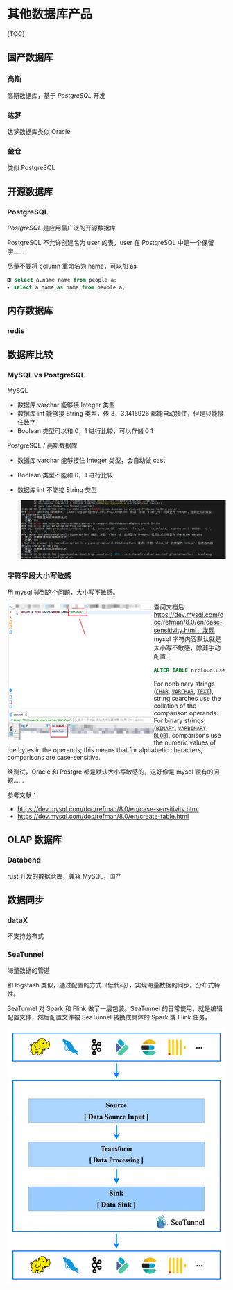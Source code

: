 # 其他数据库产品

[TOC]



## 国产数据库



### 高斯

高斯数据库，基于 *PostgreSQL* 开发



### 达梦

达梦数据库类似 Oracle



### 金仓

类似 PostgreSQL



## 开源数据库

### PostgreSQL

*PostgreSQL* 是应用最广泛的开源数据库

PostgreSQL 不允许创建名为 user 的表，user 在 PostgreSQL 中是一个保留字……

尽量不要将 column 重命名为 name，可以加 as

```sql
❎ select a.name name from people a;
✔️ select a.name as name from people a;
```



## 内存数据库

### redis



## 数据库比较

### MySQL vs PostgreSQL

 MySQL

* 数据库 varchar 能够接 Integer 类型
* 数据库 int 能够接 String 类型，传 3，3.1415926 都能自动接住，但是只能接住数字
* Boolean 类型可以和 0，1 进行比较，可以存储 0 1

PostgreSQL / 高斯数据库

* 数据库 varchar 能够接住 Integer 类型，会自动做 cast

* Boolean 类型不能和 0，1 进行比较

* 数据库 int 不能接 String 类型

  ![image-20211213080752162](assets/image-20211213080752162.png)



### 字符字段大小写敏感

用 mysql 碰到这个问题，大小写不敏感。

<img align="left" src="assets/image-20220425162817212.png" alt="image-20220425162817212" style="zoom: 33%;" />

查阅文档后 https://dev.mysql.com/doc/refman/8.0/en/case-sensitivity.html，发现 mysql 字符内容默认就是大小写不敏感，除非手动配置：

```sql
ALTER TABLE nrcloud.users modify name varchar(64) CHARACTER SET utf8 COLLATE utf8_bin NOT NULL COMMENT '用户登录名';
```



For nonbinary strings ([`CHAR`](https://dev.mysql.com/doc/refman/8.0/en/char.html), [`VARCHAR`](https://dev.mysql.com/doc/refman/8.0/en/char.html), [`TEXT`](https://dev.mysql.com/doc/refman/8.0/en/blob.html)), string searches use the collation of the comparison operands. For binary strings ([`BINARY`](https://dev.mysql.com/doc/refman/8.0/en/binary-varbinary.html), [`VARBINARY`](https://dev.mysql.com/doc/refman/8.0/en/binary-varbinary.html), [`BLOB`](https://dev.mysql.com/doc/refman/8.0/en/blob.html)), comparisons use the numeric values of the bytes in the operands; this means that for alphabetic characters, comparisons are case-sensitive.



经测试，Oracle 和 Postgre 都是默认大小写敏感的，这好像是 mysql 独有的问题……



参考文献：

* https://dev.mysql.com/doc/refman/8.0/en/case-sensitivity.html
* https://dev.mysql.com/doc/refman/8.0/en/create-table.html



## OLAP 数据库



### Databend

rust 开发的数据仓库，兼容 MySQL，国产



## 数据同步

### dataX

不支持分布式



### SeaTunnel

海量数据的管道

和 logstash 类似，通过配置的方式（低代码），实现海量数据的同步。分布式特性。

SeaTunnel 对 Spark 和 Flink 做了一层包装。SeaTunnel 的日常使用，就是编辑配置文件，然后配置文件被 SeaTunnel 转换成具体的 Spark 或 Flink 任务。

![image-20220421191506205](assets/image-20220421191506205.png)
